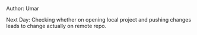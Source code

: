 Author: Umar

Next Day: Checking whether on opening local project and pushing changes leads to change actually on remote repo.